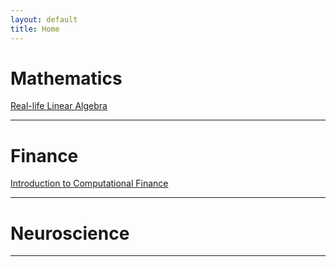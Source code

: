 ```yaml
---
layout: default
title: Home
---
```


# [](#header-1)Mathematics
[Real-life Linear Algebra](another-page)
* * *

# [](#header-1)Finance
[Introduction to Computational Finance](computational-finance/index)

* * *
# [](#header-1)Neuroscience

* * *

